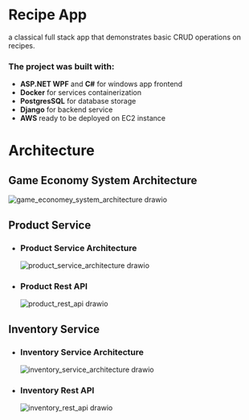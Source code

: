 # Recipe App
a classical full stack app that demonstrates basic CRUD operations on recipes.

### The project was built with:
- **ASP.NET WPF** and **C#** for windows app frontend
- **Docker** for services containerization
- **PostgresSQL** for database storage
- **Django** for backend service
- **AWS** ready to be deployed on EC2 instance


# Architecture


## Game Economy System Architecture
![game_economey_system_architecture drawio](https://github.com/YuvalAvishid/GameEconomy/assets/104455714/5743566a-0e82-40ac-a535-45781f77b757)
</br>
## Product Service
- ### Product Service Architecture
  ![product_service_architecture drawio](https://github.com/YuvalAvishid/GameEconomy/assets/104455714/5203efb4-564e-4aae-8b6c-e8004caf134b)
- ### Product Rest API
  ![product_rest_api drawio](https://github.com/YuvalAvishid/GameEconomy/assets/104455714/e81118e0-1192-4c52-bf97-bc77c0b1289e)
  </br>
## Inventory Service
- ### Inventory Service Architecture
  ![inventory_service_architecture drawio](https://github.com/YuvalAvishid/GameEconomy/assets/104455714/4c25dba9-57e6-4813-8592-c558ab2a19bf)
- ### Inventory Rest API
  ![inventory_rest_api drawio](https://github.com/YuvalAvishid/GameEconomy/assets/104455714/bb79ae54-503e-4c06-8e9e-25d2cc154df9)
